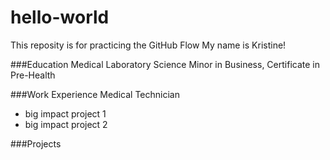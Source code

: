 # hello-world
This reposity is for practicing the GitHub Flow 
My name is Kristine! 

###Education 
Medical Laboratory Science
Minor in Business, Certificate in Pre-Health 

###Work Experience 
Medical Technician 
- big impact project 1
- big impact project 2

###Projects 
